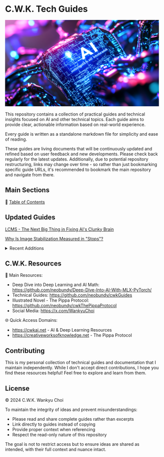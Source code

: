 # C.W.K. Tech Guides

![Cover](images/cover.png)

This repository contains a collection of practical guides and technical insights focused on AI and other technical topics. Each guide aims to provide clear, actionable information based on real-world experience.

Every guide is written as a standalone markdown file for simplicity and ease of reading.

These guides are living documents that will be continuously updated and refined based on user feedback and new developments. Please check back regularly for the latest updates. Additionally, due to potential repository restructuring, links may change over time - so rather than just bookmarking specific guide URLs, it's recommended to bookmark the main repository and navigate from there.

## Main Sections

📓️ [Table of Contents](guides/README.md)

## Updated Guides

[LCMS - The Next Big Thing in Fixing AI's Clunky Brain](guides/202412/20241224-lcms-the-next-big-thing-in-fixing-ais-clunky-brain.md)

[Why Is Image Stabilization Measured in "Stops"?](guides/202412/20241219-why-is-image-stabilization-measured-in-stops.md)

<details>
<summary> Recent Additions </summary>

[Understanding AI Performance: A Guide to Cross-Entropy, Perplexity, BPC, and BPB without Math](guides/202412/20241215-cross-entropy-perplexity-bpc-and-bpb-without-math.md)

[Running an AI Cluster on Multiple Apple Silicon Macs](guides/202412/20241213-running-an-ai-cluster-on-multiple-apple-silicon-macs.md)

[Running your own AI server on Apple Silicon](guides/202412/20241211-running-your-own-ai-server-on-apple-silicon-a-comprehensive-guide.md)

[Little Dummy Guide to Home Networking](guides/202412/20241211-home-networking-dummy-guide.md)

</details>


## C.W.K. Resources

🔗 Main Resources:
- Deep Dive into Deep Learning and AI Math: https://github.com/neobundy/Deep-Dive-Into-AI-With-MLX-PyTorch/
- Technical Guides: https://github.com/neobundy/cwkGuides
- Illustrated Novel - The Pippa Protocol: https://github.com/neobundy/cwkThePippaProtocol
- Social Media: https://x.com/WankyuChoi


🌐 Quick Access Domains:
- https://cwkai.net - AI & Deep Learning Resources
- https://creativeworksofknowledge.net - The Pippa Protocol

## Contributing

This is my personal collection of technical guides and documentation that I maintain independently. While I don't accept direct contributions, I hope you find these resources helpful! Feel free to explore and learn from them.

## License

© 2024 C.W.K. Wankyu Choi

To maintain the integrity of ideas and prevent misunderstandings:
- Please read and share complete guides rather than excerpts
- Link directly to guides instead of copying
- Provide proper context when referencing
- Respect the read-only nature of this repository

The goal is not to restrict access but to ensure ideas are shared as intended, with their full context and nuance intact.